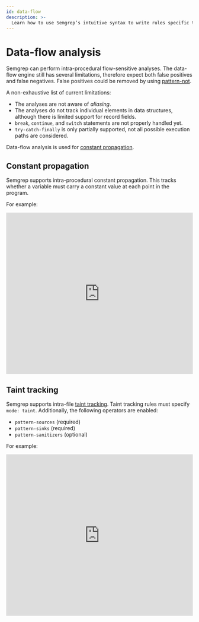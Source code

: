 ```yaml
---
id: data-flow
description: >-
  Learn how to use Semgrep’s intuitive syntax to write rules specific to your codebase. You can write and share rules directly from your browser using the Semgrep Playground, or write rules in your terminal and run them on the command line.
---
```


# Data-flow analysis

Semgrep can perform intra-procedural flow-sensitive analyses. The data-flow engine still has several limitations, therefore expect both false positives and false negatives. False positives could be removed by using [pattern-not](../writing-rules/rule-syntax.md#pattern-not).

A non-exhaustive list of current limitations:

- The analyses are not aware of _aliasing_.
- The analyses do not track individual elements in data structures, although there is limited support for record fields.
- `break`, `continue`, and `switch` statements are not properly handled yet.
- `try-catch-finally` is only partially supported, not all possible execution paths are considered.

Data-flow analysis is used for [constant propagation](#constant-propagation).

## Constant propagation

Semgrep supports intra-procedural constant propagation. This tracks whether a variable must carry a constant value at each point in the program.

For example:

<iframe src="https://semgrep.dev/embed/editor?snippet=XLpw" border="0" frameBorder="0" width="100%" height="435"></iframe>

## Taint tracking

Semgrep supports intra-file [taint tracking](https://en.wikipedia.org/wiki/Taint_checking). Taint tracking rules must specify `mode: taint`. Additionally, the following operators are enabled:

- `pattern-sources` (required)
- `pattern-sinks` (required)
- `pattern-sanitizers` (optional)

For example:

<iframe src="https://semgrep.dev/embed/editor?snippet=P8oz" border="0" frameBorder="0" width="100%" height="435"></iframe>